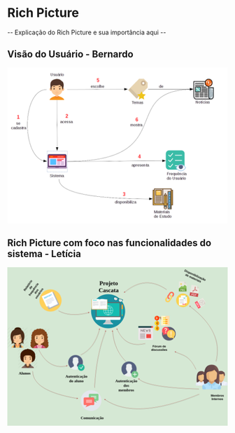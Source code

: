 # Rich Picture


-- Explicação do Rich Picture e sua importância aqui --


## Visão do Usuário - Bernardo

![Visão do usuário do sistema](../img/richPictures/rpBernardoUsuario.png)

## Rich Picture com foco nas funcionalidades do sistema - Letícia

![Foco nas funcionalidades](../img/richPictures/rpLeticiaFuncionalidades.png)
